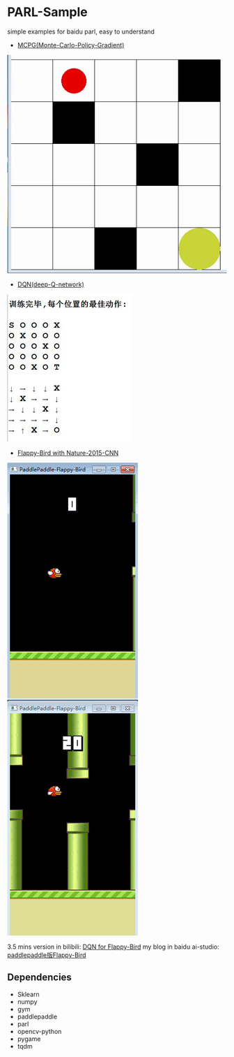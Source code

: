 # PARL-Sample
simple examples for baidu parl, easy to understand
* [MCPG(Monte-Carlo-Policy-Gradient)](/mcpg/)

![img](/mcpg/result-output/result.gif)

* [DQN(deep-Q-network)](/dqn_dnn/)

![img](/dqn_dnn/log_dir/train.jpg)

* [Flappy-Bird with Nature-2015-CNN](/flappy_bird/)

![img](/flappy_bird/log_dir/birdTest01.gif)    ![img](/flappy_bird/log_dir/birdTest02.gif)

3.5 mins version in bilibili: [DQN for Flappy-Bird](https://www.bilibili.com/video/av49282860/)
my blog in baidu ai-studio: [paddlepaddle版Flappy-Bird](https://aistudio.baidu.com/aistudio/#/projectdetail/51092)

## Dependencies

* Sklearn
* numpy
* gym
* paddlepaddle
* parl
* opencv-python
* pygame
* tqdm